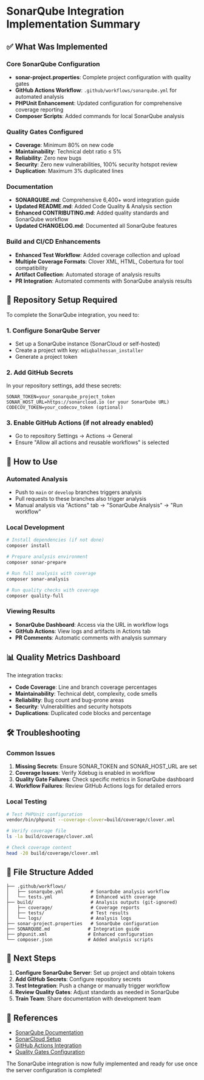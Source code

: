 # SonarQube Integration Implementation Summary

## ✅ What Was Implemented

### Core SonarQube Configuration
- **sonar-project.properties**: Complete project configuration with quality gates
- **GitHub Actions Workflow**: `.github/workflows/sonarqube.yml` for automated analysis
- **PHPUnit Enhancement**: Updated configuration for comprehensive coverage reporting
- **Composer Scripts**: Added commands for local SonarQube analysis

### Quality Gates Configured
- **Coverage**: Minimum 80% on new code
- **Maintainability**: Technical debt ratio ≤ 5%
- **Reliability**: Zero new bugs
- **Security**: Zero new vulnerabilities, 100% security hotspot review
- **Duplication**: Maximum 3% duplicated lines

### Documentation
- **SONARQUBE.md**: Comprehensive 6,400+ word integration guide
- **Updated README.md**: Added Code Quality & Analysis section
- **Enhanced CONTRIBUTING.md**: Added quality standards and SonarQube workflow
- **Updated CHANGELOG.md**: Documented all SonarQube features

### Build and CI/CD Enhancements
- **Enhanced Test Workflow**: Added coverage collection and upload
- **Multiple Coverage Formats**: Clover XML, HTML, Cobertura for tool compatibility
- **Artifact Collection**: Automated storage of analysis results
- **PR Integration**: Automated comments with SonarQube analysis results

## 🔧 Repository Setup Required

To complete the SonarQube integration, you need to:

### 1. Configure SonarQube Server
- Set up a SonarQube instance (SonarCloud or self-hosted)
- Create a project with key: `mdiqbalhossan_installer`
- Generate a project token

### 2. Add GitHub Secrets
In your repository settings, add these secrets:
```
SONAR_TOKEN=your_sonarqube_project_token
SONAR_HOST_URL=https://sonarcloud.io (or your SonarQube URL)
CODECOV_TOKEN=your_codecov_token (optional)
```

### 3. Enable GitHub Actions (if not already enabled)
- Go to repository Settings → Actions → General
- Ensure "Allow all actions and reusable workflows" is selected

## 🚀 How to Use

### Automated Analysis
- Push to `main` or `develop` branches triggers analysis
- Pull requests to these branches also trigger analysis
- Manual analysis via "Actions" tab → "SonarQube Analysis" → "Run workflow"

### Local Development
```bash
# Install dependencies (if not done)
composer install

# Prepare analysis environment
composer sonar-prepare

# Run full analysis with coverage
composer sonar-analysis

# Run quality checks with coverage
composer quality-full
```

### Viewing Results
- **SonarQube Dashboard**: Access via the URL in workflow logs
- **GitHub Actions**: View logs and artifacts in Actions tab
- **PR Comments**: Automatic comments with analysis summary

## 📊 Quality Metrics Dashboard

The integration tracks:
- **Code Coverage**: Line and branch coverage percentages
- **Maintainability**: Technical debt, complexity, code smells
- **Reliability**: Bug count and bug-prone areas
- **Security**: Vulnerabilities and security hotspots
- **Duplications**: Duplicated code blocks and percentage

## 🛠 Troubleshooting

### Common Issues
1. **Missing Secrets**: Ensure SONAR_TOKEN and SONAR_HOST_URL are set
2. **Coverage Issues**: Verify Xdebug is enabled in workflow
3. **Quality Gate Failures**: Check specific metrics in SonarQube dashboard
4. **Workflow Failures**: Review GitHub Actions logs for detailed errors

### Local Testing
```bash
# Test PHPUnit configuration
vendor/bin/phpunit --coverage-clover=build/coverage/clover.xml

# Verify coverage file
ls -la build/coverage/clover.xml

# Check coverage content
head -20 build/coverage/clover.xml
```

## 📁 File Structure Added

```
├── .github/workflows/
│   ├── sonarqube.yml          # SonarQube analysis workflow
│   └── tests.yml              # Enhanced with coverage
├── build/                     # Analysis outputs (git-ignored)
│   ├── coverage/              # Coverage reports
│   ├── tests/                 # Test results
│   └── logs/                  # Analysis logs
├── sonar-project.properties   # SonarQube configuration
├── SONARQUBE.md              # Integration guide
├── phpunit.xml               # Enhanced configuration
└── composer.json             # Added analysis scripts
```

## 🎯 Next Steps

1. **Configure SonarQube Server**: Set up project and obtain tokens
2. **Add GitHub Secrets**: Configure repository secrets
3. **Test Integration**: Push a change or manually trigger workflow
4. **Review Quality Gates**: Adjust standards as needed in SonarQube
5. **Train Team**: Share documentation with development team

## 🔗 References

- [SonarQube Documentation](https://docs.sonarqube.org/)
- [SonarCloud Setup](https://sonarcloud.io/documentation/)
- [GitHub Actions Integration](https://github.com/SonarSource/sonarqube-scan-action)
- [Quality Gates Configuration](https://docs.sonarqube.org/latest/user-guide/quality-gates/)

The SonarQube integration is now fully implemented and ready for use once the server configuration is completed!